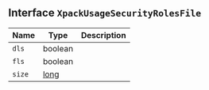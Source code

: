 ## Interface `XpackUsageSecurityRolesFile`

| Name | Type | Description |
| - | - | - |
| `dls` | boolean | &nbsp; |
| `fls` | boolean | &nbsp; |
| `size` | [long](./long.md) | &nbsp; |
